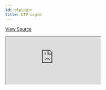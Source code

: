 ```yaml
---
id: otpLogin
title: OTP Login
---
```


[View Source](https://github.com/pankod/refine/tree/master/examples/authProvider/otpLogin)

<iframe src="https://codesandbox.io/embed/refine-otp-login-example-o5rz9?autoresize=1&fontsize=14&module=%2Fsrc%2FApp.tsx&theme=dark&view=preview"
    style={{width: "100%", height:"80vh", border: "0px", borderRadius: "8px", overflow:"hidden"}}
    title="refine-otp-login-example"
    allow="accelerometer; ambient-light-sensor; camera; encrypted-media; geolocation; gyroscope; hid; microphone; midi; payment; usb; vr; xr-spatial-tracking"
    sandbox="allow-forms allow-modals allow-popups allow-presentation allow-same-origin allow-scripts"
></iframe>